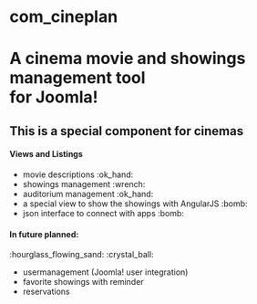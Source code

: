 # com_cineplan
<h1>A cinema movie and showings management tool</br>for Joomla!</h1>
<h2>This is a special component for cinemas</h2>

<h4>Views and Listings</h4>
<ul>
<li>movie descriptions :ok_hand:</li>
<li>showings management :wrench:</li>
<li>auditorium management :ok_hand:</li>
<li>a special view to show the showings with AngularJS :bomb:</li>
<li>json interface to connect with apps :bomb:</li>
</ul>
<h4>In future planned:</h4>
:hourglass_flowing_sand: :crystal_ball: 
<ul>
<li>usermanagement (Joomla! user integration)</li>
<li>favorite showings with reminder</li>
<li>reservations</li>
</ul>


